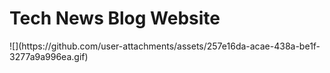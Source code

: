 <h1> Tech News Blog Website </h1>
![](https://github.com/user-attachments/assets/257e16da-acae-438a-be1f-3277a9a996ea.gif)

